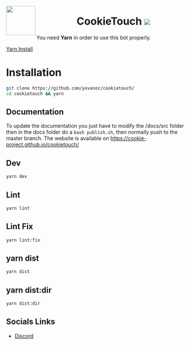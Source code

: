 <a href="#"><img src="https://image.ibb.co/j8rmqJ/icon.png" align="left" height="80" width="80"></a>
<center>
	<h1>
    CookieTouch <a href="https://travis-ci.org/yovanoc/cookietouch">
    <img src="https://travis-ci.org/yovanoc/cookietouch.svg?branch=master">
  </a>
  </h1>
</center>

You need **Yarn** in order to use this bot properly.

[Yarn Install](https://yarnpkg.com/lang/en/docs/install/)

# Installation

```bash
git clone https://github.com/yovanoc/cookietouch/
cd cookietouch && yarn
```

## Documentation

To update the documentation you just have to modify the /docs/src folder then
in the docs folder do a `bash publish.sh`, then normally push to the master branch.
The website is available on https://cookie-project.github.io/cookietouch/

## Dev

```bash En mod Dev
yarn dev
```

## Lint

```bash
yarn lint
```

## Lint Fix

```bash
yarn lint:fix
```

## yarn dist

```bash
yarn dist
```

## yarn dist:dir

```bash
yarn dist:dir
```

## Socials Links

- [Discord](https://discord.gg/swU74Fm)

